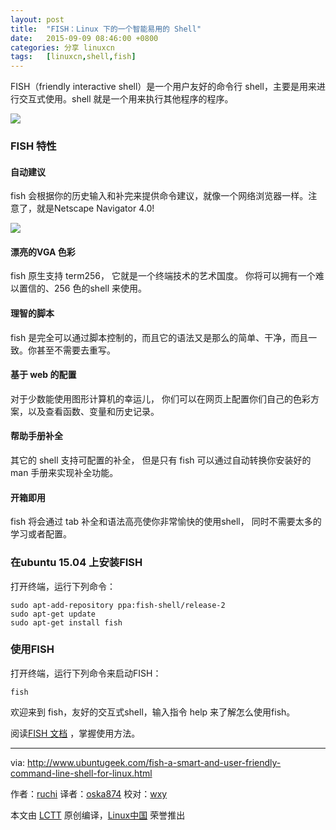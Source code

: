 ```yaml
---
layout: post
title:	"FISH：Linux 下的一个智能易用的 Shell"
date:	2015-09-09 08:46:00 +0800 
categories:	分享 linuxcn 
tags:	[linuxcn,shell,fish]
---
```



FISH（friendly interactive shell）是一个用户友好的命令行 shell，主要是用来进行交互式使用。shell 就是一个用来执行其他程序的程序。


![](/Asserts/Images//attachment/album/201509/07/234649tmnx0ntfzff8tsl8.png)


### FISH 特性


#### 自动建议


fish 会根据你的历史输入和补完来提供命令建议，就像一个网络浏览器一样。注意了，就是Netscape Navigator 4.0!


![](/Asserts/Images//attachment/album/201509/07/234731dhzpb2xbjpa9bep9.gif)


#### 漂亮的VGA 色彩


fish 原生支持 term256， 它就是一个终端技术的艺术国度。 你将可以拥有一个难以置信的、256 色的shell 来使用。


#### 理智的脚本


fish 是完全可以通过脚本控制的，而且它的语法又是那么的简单、干净，而且一致。你甚至不需要去重写。


#### 基于 web 的配置


对于少数能使用图形计算机的幸运儿， 你们可以在网页上配置你们自己的色彩方案，以及查看函数、变量和历史记录。


#### 帮助手册补全


其它的 shell 支持可配置的补全， 但是只有 fish 可以通过自动转换你安装好的 man 手册来实现补全功能。


#### 开箱即用


fish 将会通过 tab 补全和语法高亮使你非常愉快的使用shell， 同时不需要太多的学习或者配置。


### 在ubuntu 15.04 上安装FISH


打开终端，运行下列命令：



```
sudo apt-add-repository ppa:fish-shell/release-2
sudo apt-get update
sudo apt-get install fish

```

### 使用FISH


打开终端，运行下列命令来启动FISH：



```
fish

```

欢迎来到 fish，友好的交互式shell，输入指令 help 来了解怎么使用fish。


阅读[FISH 文档](http://fishshell.com/docs/current/index.html#introduction) ，掌握使用方法。




---


via: <http://www.ubuntugeek.com/fish-a-smart-and-user-friendly-command-line-shell-for-linux.html>


作者：[ruchi](http://www.ubuntugeek.com/author/ubuntufix) 译者：[oska874](https://github.com/oska874) 校对：[wxy](https://github.com/wxy)


本文由 [LCTT](https://github.com/LCTT/TranslateProject) 原创编译，[Linux中国](https://linux.cn/) 荣誉推出
